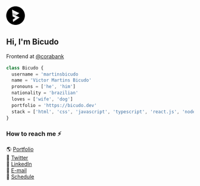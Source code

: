 ### <img src="https://github.com/martinsbicudo/bicudo.dev/blob/master/public/images/logo.png" width="50" />
## Hi, I'm Bicudo
Frontend at [@corabank](https://cora.com.br/)
<br />

```typescript
class Bicudo {
  username = 'martinsbicudo
  name = 'Victor Martins Bicudo'
  pronouns = ['he', 'him']
  nationality = 'brazilian'
  loves = ['wife', 'dog']
  portfolio = 'https://bicudo.dev'
  stack = ['html', 'css', 'javascript', 'typescript', 'react.js', 'node.js']
}
```

### How to reach me :zap:

:earth_americas: [Portfolio](https://bicudo.dev) <br>
:baby_chick: [Twitter](https://twitter.com/martinsbicudo) <br>
:briefcase: [LinkedIn](https://www.linkedin.com/in/martinsbicudo) <br>
:email: [E-mail](mailto:victor_bicudo@outlook.com) <br>
:calendar: [Schedule](https://app.superpowered.me/schedule/martinsbicudo)
